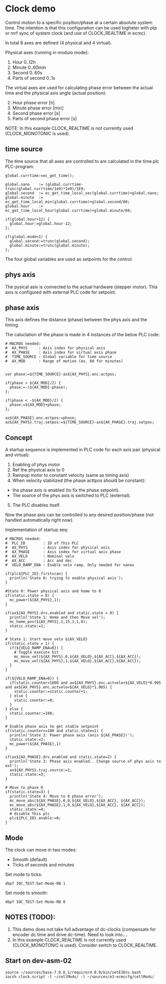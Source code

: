 # Clock demo

Control motion to a specific position/phase at a certain absolute system time. 
The intention is that this configuration can be used togheter with ptp or mrf sync of system clock (and use of CLOCK_REALTIME in ecmc).

In total 8 axes are defined (4 physical and 4 virtual).

Physical axes (running in modulo mode):

1. Hour 0..12h
3. Minute 0..60min
5. Second 0..60s
7. Parts of second 0..1s

The virtual axes are used for calculating phase error between the actual time and the physical axis angle (actual position):

2. Hour phase error [h]
4. Minute phase error [min]
6. Second phase error [s]
8. Parts of second phase error [s]

NOTE: In this example CLOCK_REALTIME is not currently used (CLOCK_MONOTONIC is used).

## time source

The time source that all axes are controlled to are calculated in the time.plc PLC-program:
```
global.currtime:=ec_get_time();

global.nano    := (global.currtime-trunc(global.currtime/1e9)*1e9)/1E9;
global.second  := ec_get_time_local_sec(global.currtime)+global.nano;
global.minute  := ec_get_time_local_min(global.currtime)+global.second/60;
global.hour    := ec_get_time_local_hour(global.currtime)+global.minute/60;

if(global.hour>12) {
  global.hour:=global.hour-12;
};

if(global.mode=1) {
  global.second:=trunc(global.second);
  global.minute:=trunc(global.minute);
};
```

The four global variables are used as setpoints for the control.


## phys axis

The pysical asix is connected to the actual hardware (stepper motor). 
This axis is configured with external PLC code for setpoint.

## phase axis

This axis defines the distance (phase) between the phys axis and the timing.

The caluclation of the phase is made in 4 instances of the below PLC code:
```
# MACROS needed:
#  AX_PHYS     : Axis index for physical axis
#  AX_PHASE    : Axis index for virtual axis phase
#  TIME_SOURCE : Global variable for time source
#  AX_MOD      : Range of motion (ex. 60 for minutes)


var phase:=${TIME_SOURCE}-ax${AX_PHYS}.enc.actpos;

if(phase > ${AX_MOD}/2) {
  phase:=-(${AX_MOD}-phase);
};

if(phase < -${AX_MOD}/2) {
  phase:=${AX_MOD}+phase;
};

ax${AX_PHASE}.enc.actpos:=phase;
ax${AX_PHYS}.traj.setpos:=${TIME_SOURCE}-ax${AX_PHASE}.traj.setpos;
```

## Concept

A startup sequence is implemented in PLC code for each axis pair (physical and virtual):
1. Enabling of phys motor
2. Ref the phystcal axis to 0 
3. Rampup motor to constant velocity (same as timing axis)
4. When velocity stabilized (the phase acttpos should be constant):
- the phase axis is enabled (to fix the phase setpoint).
- The source of the phys axis is switched to PLC (external).
5. The PLC disables itself.

Now the phase axis can be controlled to any desired position/phase (not handled automatically right now).

Implementation of startup seq:
```
# MACROS needed:
#  PLC_ID        : ID of this PLC
#  AX_PHYS       : Axis index for physical axis
#  AX_PHASE      : Axis index for virtual axis phase
#  AX_VELO       : Nominal velo
#  AX_ACC        : Acc and dec
#  VELO_RAMP_ENA : Enable velo ramp. Only needed for nanos

if(plc${PLC_ID}.firstscan) {
  println('State 0: trying to enable physical axis');
}

#State 0: Power physical axis and home to 0
if(static.state = 0) {  
  mc_power(${AX_PHYS},1);
}

if(ax${AX_PHYS}.drv.enabled and static.state = 0) {
  println('State 1: Home and then Move vel');
  mc_home_pos(${AX_PHYS},1,15,1,1,0);  
  static.state:=1;
}

# State 1: Start move velo ${AX_VELO}
if(static.state = 1) {
  if(${VELO_RAMP_ENA=0}) {
    # Toggle execute bit
    mc_move_vel(${AX_PHYS},0,${AX_VELO},${AX_ACC},${AX_ACC});
    mc_move_vel(${AX_PHYS},1,${AX_VELO},${AX_ACC},${AX_ACC});
  }
}

if(${VELO_RAMP_ENA=0}) {
  if(static.counter<1000 and ax${AX_PHYS}.enc.actvelo<${AX_VELO}*0.995 and ax${AX_PHYS}.enc.actvelo<${AX_VELO}*1.005) {
    static.counter:=static.counter+1;
  } else {
    static.counter:=0;
  }
} else {
  static.counter:=100;
}

# Enable phase axis to get stable setpoint
if(static.counter>=100 and static.state=1) {
  println('State 2: Power phase axis (axis ${AX_PHASE})');
  static.state:=2;
  mc_power(${AX_PHASE},1)
}

if(ax${AX_PHASE}.drv.enabled and static.state=2) {
  println('State 3: Phase axis enabled.. Change source of phys axis to ext');
  ax${AX_PHYS}.traj.source:=1;
  static.state:=3;
}

# Move to phase 0
if(static.state=3) {
  println('State 4: Move to 0 phase error');
  mc_move_abs(${AX_PHASE},0,0,${AX_VELO},${AX_ACC}, ${AX_ACC});
  mc_move_abs(${AX_PHASE},1,0,${AX_VELO},${AX_ACC}, ${AX_ACC});
  static.state:=4;
  # disable this plc
  plc${PLC_ID}.enable:=0;
}
```

## Mode

The clock can move in two modes:
* Smooth (default)
* Ticks of seconds and minutes

Set mode to ticks:
```
dbpf IOC_TEST:Set-Mode-RB 1
```

Set mode to smooth:
```
dbpf IOC_TEST:Set-Mode-RB 0
```

## NOTES (TODO):
1. This demo does not take full advantage of dc-clocks (compensate for encoder dc time and drive dc-time). Need to look into....
2. In this example CLOCK_REALTIME is not currently used (CLOCK_MONOTONIC is used). Consider switch to CLOCK_REALTIME.

## Start on dev-asm-02

```
source ~/sources/base-7.0.6.1/require/4.0.0/bin/setE3Env.bash 
iocsh clock.script -l ~/cellMods/ -l ~/sources/e3-ecmccfg/cellMods/
```
